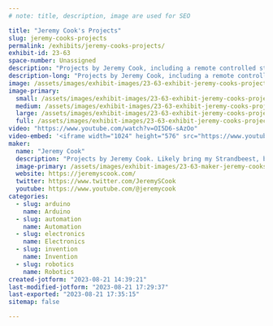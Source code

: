 ```yaml
---
# note: title, description, image are used for SEO

title: "Jeremy Cook's Projects"
slug: jeremy-cooks-projects
permalink: /exhibits/jeremy-cooks-projects/
exhibit-id: 23-63
space-number: Unassigned
description: "Projects by Jeremy Cook, including a remote controlled strandbeest, circuit boards and more."
description-long: "Projects by Jeremy Cook, including a remote controlled strandbeest, circuit boards and more."
image: /assets/images/exhibit-images/23-63-exhibit-jeremy-cooks-projects-43-logo-black1c-youtube-2-crop-stylized4-rounded-5021-large.png
image-primary: 
  small: /assets/images/exhibit-images/23-63-exhibit-jeremy-cooks-projects-43-logo-black1c-youtube-2-crop-stylized4-rounded-5021-small.png
  medium: /assets/images/exhibit-images/23-63-exhibit-jeremy-cooks-projects-43-logo-black1c-youtube-2-crop-stylized4-rounded-5021-medium.png
  large: /assets/images/exhibit-images/23-63-exhibit-jeremy-cooks-projects-43-logo-black1c-youtube-2-crop-stylized4-rounded-5021-large.png
  full: /assets/images/exhibit-images/23-63-exhibit-jeremy-cooks-projects-43-logo-black1c-youtube-2-crop-stylized4-rounded-5021-full.png
video: "https://www.youtube.com/watch?v=OI5D6-sAzOo"
video-embed: '<iframe width="1024" height="576" src="https://www.youtube.com/embed/OI5D6-sAzOo?feature=oembed" frameborder="0" allow="accelerometer; autoplay; clipboard-write; encrypted-media; gyroscope; picture-in-picture; web-share" allowfullscreen title="ClearCrawler Remote Controlled Strandbeest"></iframe>'
maker: 
  name: "Jeremy Cook"
  description: "Projects by Jeremy Cook. Likely bring my Strandbeest, but may have a different theme."
  image-primary: /assets/images/exhibit-images/23-63-maker-jeremy-cooks-projects-logo-black1c-youtube-2-crop-stylized4-rounded-medium.png
  website: https://jeremyscook.com/
  twitter: https://www.twitter.com/JeremySCook
  youtube: https://www.youtube.com/@jeremycook
categories: 
  - slug: arduino
    name: Arduino
  - slug: automation
    name: Automation
  - slug: electronics
    name: Electronics
  - slug: invention
    name: Invention
  - slug: robotics
    name: Robotics
created-jotform: "2023-08-21 14:39:21"
last-modified-jotform: "2023-08-21 17:29:37"
last-exported: "2023-08-21 17:35:15"
sitemap: false

---
```

